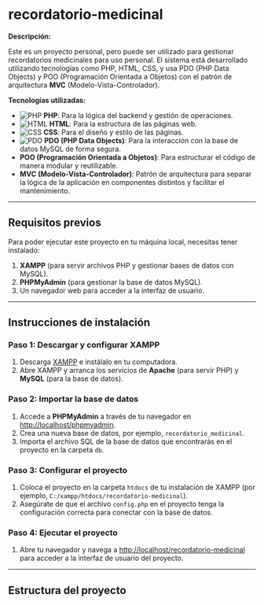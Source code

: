# recordatorio-medicinal

**Descripción:**

Este es un proyecto personal, pero puede ser utilizado para gestionar recordatorios medicinales para uso personal. El sistema está desarrollado utilizando tecnologías como PHP, HTML, CSS, y usa PDO (PHP Data Objects) y POO (Programación Orientada a Objetos) con el patrón de arquitectura **MVC** (Modelo-Vista-Controlador).

**Tecnologías utilizadas:**

- ![PHP](https://img.shields.io/badge/-PHP-777BB4?style=flat&logo=php&logoColor=fff) **PHP**: Para la lógica del backend y gestión de operaciones.
- ![HTML](https://img.shields.io/badge/-HTML-E34F26?style=flat&logo=html5&logoColor=fff) **HTML**: Para la estructura de las páginas web.
- ![CSS](https://img.shields.io/badge/-CSS-1572B6?style=flat&logo=css3&logoColor=fff) **CSS**: Para el diseño y estilo de las páginas.
- ![PDO](https://img.shields.io/badge/-PDO-003B57?style=flat&logo=php&logoColor=fff) **PDO (PHP Data Objects)**: Para la interacción con la base de datos MySQL de forma segura.
- **POO (Programación Orientada a Objetos)**: Para estructurar el código de manera modular y reutilizable.
- **MVC (Modelo-Vista-Controlador)**: Patrón de arquitectura para separar la lógica de la aplicación en componentes distintos y facilitar el mantenimiento.

---

## Requisitos previos

Para poder ejecutar este proyecto en tu máquina local, necesitas tener instalado:

1. **XAMPP** (para servir archivos PHP y gestionar bases de datos con MySQL).
2. **PHPMyAdmin** (para gestionar la base de datos MySQL).
3. Un navegador web para acceder a la interfaz de usuario.

---

## Instrucciones de instalación

### Paso 1: Descargar y configurar XAMPP

1. Descarga [XAMPP](https://www.apachefriends.org/es/index.html) e instálalo en tu computadora.
2. Abre XAMPP y arranca los servicios de **Apache** (para servir PHP) y **MySQL** (para la base de datos).

### Paso 2: Importar la base de datos

1. Accede a **PHPMyAdmin** a través de tu navegador en [http://localhost/phpmyadmin](http://localhost/phpmyadmin).
2. Crea una nueva base de datos, por ejemplo, `recordatorio_medicinal`.
3. Importa el archivo SQL de la base de datos que encontrarás en el proyecto en la carpeta `db`.

### Paso 3: Configurar el proyecto

1. Coloca el proyecto en la carpeta `htdocs` de tu instalación de XAMPP (por ejemplo, `C:/xampp/htdocs/recordatorio-medicinal`).
2. Asegúrate de que el archivo `config.php` en el proyecto tenga la configuración correcta para conectar con la base de datos.

### Paso 4: Ejecutar el proyecto

1. Abre tu navegador y navega a [http://localhost/recordatorio-medicinal](http://localhost/recordatorio-medicinal) para acceder a la interfaz de usuario del proyecto.

---

## Estructura del proyecto

